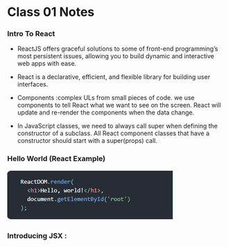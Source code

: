 # Class 01 Notes

### Intro To React

* ReactJS offers graceful solutions to some of front-end programming’s most persistent issues, allowing you to build dynamic and interactive web apps with ease.

* React is a declarative, efficient, and flexible library for building user interfaces.

* Components :complex ULs from small pieces of code. we use components to tell React what we want to see on the screen. React will update and re-render the components when the data change.

* In JavaScript classes, we need to always call super when defining the constructor of a subclass. All React component classes that have a constructor should start with a super(props) call.

### Hello World (React Example)

![HelloExample](HelloExample.PNG)


### Introducing JSX :
